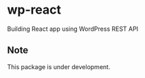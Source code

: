 # wp-react
Building React app using WordPress REST API

Note
----
This package is under development.